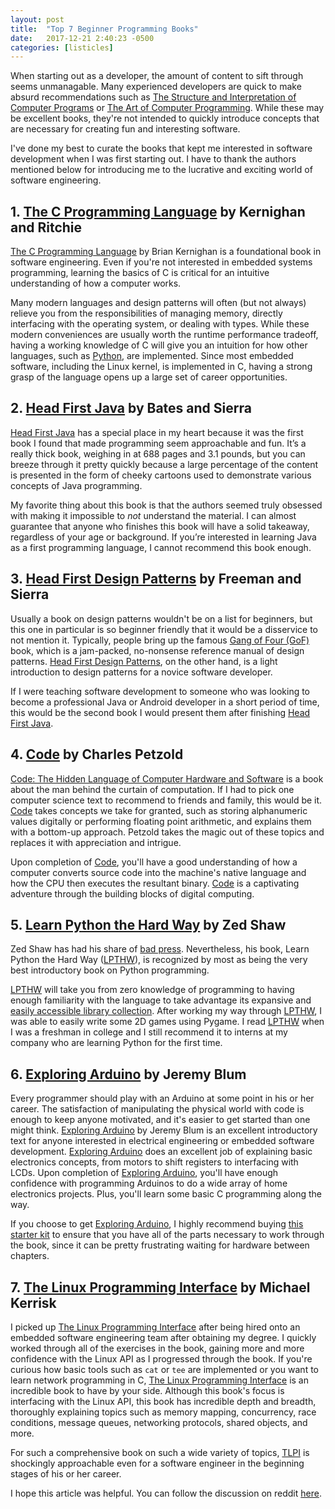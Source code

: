 ```yaml
---
layout: post
title:  "Top 7 Beginner Programming Books"
date:   2017-12-21 2:40:23 -0500
categories: [listicles]
---
```


When starting out as a developer, the amount of content to sift through seems unmanagable. Many
experienced developers are quick to make absurd recommendations such as [The Structure and
Interpretation of Computer Programs](http://amzn.to/2BndZay) or [The Art of Computer
Programming](http://amzn.to/2BkTlYP). While these may be excellent books, they're not intended to
quickly introduce concepts that are necessary for creating fun and interesting software.

I've done my best to curate the books that kept me interested in software development when I was
first starting out. I have to thank the authors mentioned below for introducing me to the lucrative
and exciting world of software engineering.

## 1. [The C Programming Language](http://amzn.to/2CXtlmI) by Kernighan and Ritchie
[The C Programming Language](http://amzn.to/2CXtlmI) by Brian Kernighan is a foundational book in
software engineering. Even if you're not interested in embedded systems programming, learning the
basics of C is critical for an intuitive understanding of how a computer works.

Many modern languages and design patterns will often (but not always) relieve you from the
responsibilities of managing memory, directly interfacing with the operating system, or dealing with
types. While these modern conveniences are usually worth the runtime performance tradeoff, having a
working knowledge of C will give you an intuition for how other languages, such as
[Python](https://github.com/python/cpython), are implemented. Since most embedded software,
including the Linux kernel, is implemented in C, having a strong grasp of the language opens up a
large set of career opportunities.

## 2. [Head First Java](http://amzn.to/2Bhl5gF) by Bates and Sierra
[Head First Java](http://amzn.to/2Bhl5gF) has a special place in my heart because it was the first
book I found that made programming seem approachable and fun. It’s a really thick book, weighing in
at 688 pages and 3.1 pounds, but you can breeze through it pretty quickly because a large percentage
of the content is presented in the form of cheeky cartoons used to demonstrate various concepts of
Java programming.

My favorite thing about this book is that the authors seemed truly obsessed with making it
impossible to *not* understand the material. I can almost guarantee that anyone who finishes this
book will have a solid takeaway, regardless of your age or background. If you’re interested in
learning Java as a first programming language, I cannot recommend this book enough.

## 3. [Head First Design Patterns](http://amzn.to/2zdb7eA) by Freeman and Sierra
Usually a book on design patterns wouldn't be on a list for beginners, but this one in particular is
so beginner friendly that it would be a disservice to not mention it. Typically, people bring up the
famous [Gang of Four (GoF)](http://amzn.to/2zdz31y) book, which is a jam-packed, no-nonsense
reference manual of design patterns. [Head First Design Patterns](http://amzn.to/2zdb7eA), on the
other hand, is a light introduction to design patterns for a novice software developer.

If I were teaching software development to someone who was looking to become a professional Java or
Android developer in a short period of time, this would be the second book I would present them
after finishing [Head First Java](http://amzn.to/2Bhl5gF).


## 4. [Code](http://amzn.to/2BfEvmh) by Charles Petzold
[Code: The Hidden Language of Computer Hardware and Software](http://amzn.to/2BfEvmh) is a book
about the man behind the curtain of computation. If I had to pick one computer science text to
recommend to friends and family, this would be it. [Code](http://amzn.to/2BfEvmh) takes concepts we
take for granted, such as storing alphanumeric values digitally or performing floating point
arithmetic, and explains them with a bottom-up approach. Petzold takes the magic out of these topics
and replaces it with appreciation and intrigue.

Upon completion of [Code](http://amzn.to/2BfEvmh), you'll have a good understanding of how a
computer converts source code into the machine's native language and how the CPU then executes the
resultant binary. [Code](http://amzn.to/2BfEvmh) is a captivating adventure through the building
blocks of digital computing.


## 5. [Learn Python the Hard Way](http://amzn.to/2Bi6wcU) by Zed Shaw
Zed Shaw has had his share of [bad press](https://eev.ee/blog/2016/11/23/a-rebuttal-for-python-3/).
Nevertheless, his book, Learn Python the Hard Way ([LPTHW](http://amzn.to/2Bi6wcU)), is recognized
by most as being the very best introductory book on Python programming.

[LPTHW](http://amzn.to/2Bi6wcU) will take you from zero knowledge of programming to having enough
familiarity with the language to take advantage its expansive and [easily accessible library
collection](https://pypi.python.org/pypi). After working my way through
[LPTHW](http://amzn.to/2Bi6wcU), I was able to easily write some 2D games using Pygame. I read
[LPTHW](http://amzn.to/2Bi6wcU) when I was a freshman in college and I still recommend it to interns
at my company who are learning Python for the first time.


## 6. [Exploring Arduino](http://amzn.to/2BWA0k5) by Jeremy Blum
Every programmer should play with an Arduino at some point in his or her career. The satisfaction of
manipulating the physical world with code is enough to keep anyone motivated, and it's easier to get
started than one might think. [Exploring Arduino](http://amzn.to/2BWA0k5) by Jeremy Blum is an
excellent introductory text for anyone interested in electrical engineering or embedded software
development. [Exploring Arduino](http://amzn.to/2BWA0k5) does an excellent job of explaining basic
electronics concepts, from motors to shift registers to interfacing with LCDs. Upon completion of
[Exploring Arduino](http://amzn.to/2BWA0k5), you'll have enough confidence with programming Arduinos
to do a wide array of home electronics projects. Plus, you'll learn some basic C programming along
the way.

If you choose to get [Exploring Arduino](http://amzn.to/2BWA0k5), I highly recommend buying [this
starter kit](http://amzn.to/2Ds9bSQ) to ensure that you have all of the parts necessary to work
through the book, since it can be pretty frustrating waiting for hardware between chapters.


## 7. [The Linux Programming Interface](http://amzn.to/2CTZR95) by Michael Kerrisk

I picked up [The Linux Programming Interface](http://amzn.to/2CTZR95) after being hired onto an
embedded software engineering team after obtaining my degree. I quickly worked through all of the
exercises in the book, gaining more and more confidence with the Linux API as I progressed through
the book. If you're curious how basic tools such as `cat` or `tee` are implemented or you want to
learn network programming in C, [The Linux Programming Interface](http://amzn.to/2CTZR95) is an
incredible book to have by your side. Although this book's focus is interfacing with the Linux API,
this book has incredible depth and breadth, thoroughly explaining topics such as memory mapping,
concurrency, race conditions, message queues, networking protocols, shared objects, and more.

For such a comprehensive book on such a wide variety of topics, [TLPI](http://amzn.to/2CTZR95) is
shockingly approachable even for a software engineer in the beginning stages of his or her career.


I hope this article was helpful. You can follow the discussion on reddit
[here](https://www.reddit.com/r/programming/comments/7lf90t/top_7_beginner_programming_books/).
